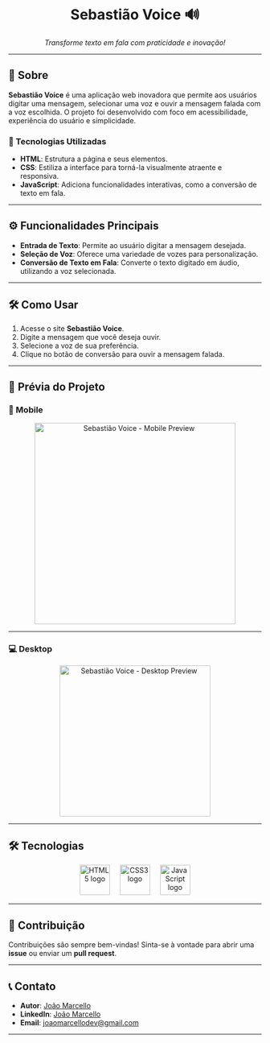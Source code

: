 <h1 align="center">Sebastião Voice 🔊</h1>

<p align="center">
  <i>Transforme texto em fala com praticidade e inovação!</i>
</p>

---

## 📖 Sobre

**Sebastião Voice** é uma aplicação web inovadora que permite aos usuários digitar uma mensagem, selecionar uma voz e ouvir a mensagem falada com a voz escolhida. O projeto foi desenvolvido com foco em acessibilidade, experiência do usuário e simplicidade.  

### 🚀 Tecnologias Utilizadas
- **HTML**: Estrutura a página e seus elementos.
- **CSS**: Estiliza a interface para torná-la visualmente atraente e responsiva.
- **JavaScript**: Adiciona funcionalidades interativas, como a conversão de texto em fala.

---

## ⚙️ Funcionalidades Principais

- **Entrada de Texto**: Permite ao usuário digitar a mensagem desejada.  
- **Seleção de Voz**: Oferece uma variedade de vozes para personalização.  
- **Conversão de Texto em Fala**: Converte o texto digitado em áudio, utilizando a voz selecionada.  

---

## 🛠️ Como Usar

1. Acesse o site **Sebastião Voice**.  
2. Digite a mensagem que você deseja ouvir.  
3. Selecione a voz de sua preferência.  
4. Clique no botão de conversão para ouvir a mensagem falada.  

---

## 🌟 Prévia do Projeto

### 📱 Mobile
<div align="center">
  <img height="400" src="https://github.com/Joaomarcellodev/Sebastiao_Voice/blob/main/git/Sebastiao_Voice_phone.png?raw=true" alt="Sebastião Voice - Mobile Preview" />
</div>

---

### 💻 Desktop
<div align="center">
  <img height="300" src="https://github.com/Joaomarcellodev/Sebastiao_Voice/blob/main/git/Sebatiao_Voice_desktop.png?raw=true" alt="Sebastião Voice - Desktop Preview" />
</div>

---

## 🛠️ Tecnologias
<div align="center">
  <img src="https://cdn.jsdelivr.net/gh/devicons/devicon/icons/html5/html5-original.svg" height="60" alt="HTML5 logo" />
  <img width="12" />
  <img src="https://cdn.jsdelivr.net/gh/devicons/devicon/icons/css3/css3-original.svg" height="60" alt="CSS3 logo" />
  <img width="12" />
  <img src="https://cdn.jsdelivr.net/gh/devicons/devicon/icons/javascript/javascript-original.svg" height="60" alt="JavaScript logo" />
</div>

---

## 🌟 Contribuição

Contribuições são sempre bem-vindas! Sinta-se à vontade para abrir uma **issue** ou enviar um **pull request**.

---

## 📞 Contato

- **Autor**: [João Marcello](https://github.com/Joaomarcellodev)  
- **LinkedIn**: [João Marcello](https://www.linkedin.com/in/joaomarcellodev/)  
- **Email**: joaomarcellodev@gmail.com  

---
